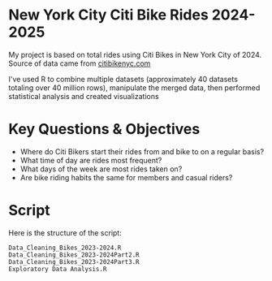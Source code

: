 # New York City Citi Bike Rides 2024-2025

My project is based on total rides using Citi Bikes in New York City of 2024. Source of data came from [citibikenyc.com](https://ride.citibikenyc.com/system-data)

I've used R to combine multiple datasets (approximately 40 datasets totaling over 40 million rows), manipulate the merged data, then performed statistical analysis and created visualizations

# Key Questions & Objectives

* Where do Citi Bikers start their rides from and bike to on a regular basis? 
* What time of day are rides most frequent? 
* What days of the week are most rides taken on? 
* Are bike riding habits the same for members and casual riders?

# Script

Here is the structure of the script:

```
Data_Cleaning_Bikes_2023-2024.R
Data_Cleaning_Bikes_2023-2024Part2.R
Data_Cleaning_Bikes_2023-2024Part3.R
Exploratory Data Analysis.R
```
